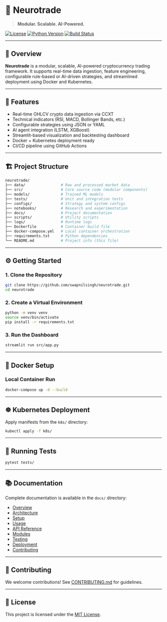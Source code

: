 # 🧠 Neurotrade

> **Modular. Scalable. AI-Powered.**

[![License](https://img.shields.io/github/license/swapnilsingh/neurotrade)](LICENSE)
[![Python Version](https://img.shields.io/badge/python-3.10+-blue.svg)](https://www.python.org/downloads/)
[![Build Status](https://img.shields.io/github/actions/workflow/status/swapnilsingh/neurotrade/ci-cd.yml)](https://github.com/swapnilsingh/neurotrade/actions)

---

## 📌 Overview

**Neurotrade** is a modular, scalable, AI-powered cryptocurrency trading framework. It supports real-time data ingestion, feature engineering, configurable rule-based or AI-driven strategies, and streamlined deployment using Docker and Kubernetes.

---

## 🚀 Features

- Real-time OHLCV crypto data ingestion via CCXT
- Technical indicators (RSI, MACD, Bollinger Bands, etc.)
- Configurable strategies using JSON or YAML
- AI agent integration (LSTM, XGBoost)
- Streamlit-based visualization and backtesting dashboard
- Docker + Kubernetes deployment ready
- CI/CD pipeline using GitHub Actions

---

## 🏗️ Project Structure

```bash
neurotrade/
├── data/                # Raw and processed market data
├── src/                 # Core source code (modular components)
├── models/              # Trained ML models
├── tests/               # Unit and integration tests
├── configs/             # Strategy and system configs
├── notebooks/           # Research and experimentation
├── docs/                # Project documentation
├── scripts/             # Utility scripts
├── logs/                # Runtime logs
├── Dockerfile           # Container build file
├── docker-compose.yml   # Local container orchestration
├── requirements.txt     # Python dependencies
└── README.md            # Project info (this file)
```

---

## ⚙️ Getting Started

### 1. Clone the Repository
```bash
git clone https://github.com/swapnilsingh/neurotrade.git
cd neurotrade
```

### 2. Create a Virtual Environment
```bash
python -m venv venv
source venv/bin/activate
pip install -r requirements.txt
```

### 3. Run the Dashboard
```bash
streamlit run src/app.py
```

---

## 🐳 Docker Setup

### Local Container Run
```bash
docker-compose up -d --build
```

---

## ☸️ Kubernetes Deployment

Apply manifests from the `k8s/` directory:
```bash
kubectl apply -f k8s/
```

---

## 🧪 Running Tests
```bash
pytest tests/
```

---

## 📚 Documentation

Complete documentation is available in the `docs/` directory:
- [Overview](docs/overview.md)
- [Architecture](docs/architecture.md)
- [Setup](docs/setup.md)
- [Usage](docs/usage.md)
- [API Reference](docs/api.md)
- [Modules](docs/modules.md)
- [Testing](docs/testing.md)
- [Deployment](docs/deployment.md)
- [Contributing](docs/contributing.md)

---

## 🤝 Contributing
We welcome contributions! See [CONTRIBUTING.md](docs/contributing.md) for guidelines.

---

## 📄 License

This project is licensed under the [MIT License](LICENSE).

